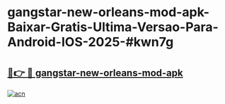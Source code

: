 # gangstar-new-orleans-mod-apk-Baixar-Gratis-Ultima-Versao-Para-Android-IOS-2025-#kwn7g

# <h2><a href="https://ainizakaria.my?title=gangstar-new-orleans-mod-apk&ref=24M">🔗👉 🔴 gangstar-new-orleans-mod-apk</a></h2>

[![acn](https://github.com/user-attachments/assets/0f9c940e-d8b0-45ae-aac7-cd30a18b3e1c)](https://ainizakaria.my?title=gangstar-new-orleans-mod-apk&ref=24M)

